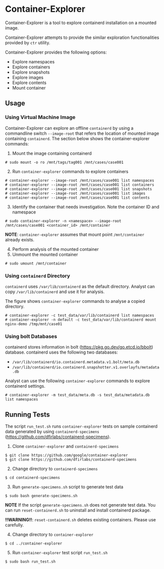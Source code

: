 # Container-Explorer

Container-Explorer is a tool to explore containerd installation on a mounted image.

Container-Explorer attempts to provide the similar exploration functionalities provided by `ctr` utility.

Container-Explorer provides the following options:

- Explore namespaces
- Explore containers
- Explore snapshots 
- Explore images
- Explore contents
- Mount container

## Usage

### Using Virtual Machine Image

Container-Explorer can explore an offline `containerd` by using a commandline switch `--image-root` that
refers the location of mounted image containing `containerd`. The section below shows the container-explorer
commands:

1. Mount the image containing containerd

```
# sudo mount -o ro /mnt/tags/tag001 /mnt/cases/case001
```

2. Run `container-explorer` commands to explore containers

```
# container-explorer --image-root /mnt/cases/case001 list namespaces
# container-explorer --image-root /mnt/cases/case001 list containers
# container-explorer --image-root /mnt/cases/case001 list snapshots
# container-explorer --image-root /mnt/cases/case001 list images
# container-explorer --image-root /mnt/cases/case001 list contents
```

3. Identify the container that needs investigation. Note the container ID and namespace

```
# sudo container-explorer -n <namespace> --image-root /mnt/cases/case001 <container_id> /mnt/container
```

**NOTE**: `container-explorer` assumes that mount point `/mnt/container` already exists.

4. Perform analysis of the mounted container
5. Unmount the mounted container

```
# sudo umount /mnt/container
```

### Using `containerd` Directory

`containerd` uses `/var/lib/containerd` as the default directory. Analyst can copy 
`/var/lib/containerd` and use it for analysis.

The figure shows `container-explorer` commands to analyse a copied directory.

```
# container-explorer -c test_data/var/lib/containerd list namespaces
# container-explorer -n default -c test_data/var/lib/containerd mount nginx-demo /tmp/mnt/case01
```

### Using bolt Databases

containerd stores information in bolt (https://pkg.go.dev/go.etcd.io/bbolt) database.
containerd uses the following two databases:

- `/var/lib/containerd/io.containerd.metadata.v1.bolt/meta.db`
- `/var/lib/containerd/io.containerd.snapshotter.v1.overlayfs/metadata.db`

Analyst can use the following `container-explorer` commands to explore containerd settings.

```
# container-explorer -m test_data/meta.db -s test_data/metadata.db list namespaces
```

## Running Tests

The script `run_test.sh` runs `container-explorer` tests on sample containerd data generated by using `containerd-specimens` (https://github.com/dfirlabs/containerd-specimens).

1. Clone `container-explorer` and `containerd-specimens`

```
$ git clone https://github.com/google/container-explorer
$ git clone https://github.com/dfirlabs/containerd-specimens
```

2. Change directory to `containerd-specimens`

```
$ cd containerd-specimens
```

3. Run `generate-specimens.sh` script to generate test data

```
$ sudo bash generate-specimens.sh
```

**NOTE** If the script `generate-specimens.sh` does not generate test data.
You can run `reset-containerd.sh` to uninstall and install containerd package.

**!!WARNING!!**: `reset-containerd.sh` deletes existing containers. Please use carefully.

4. Change directory to `container-explorer`

```
$ cd ../container-explorer
```

5. Run `container-explorer` test script `run_test.sh`

```
$ sudo bash run_test.sh
```

